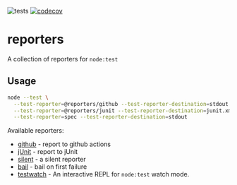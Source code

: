 ![tests](https://github.com/MoLow/reporters/actions/workflows/test.yaml/badge.svg?branch=main) [![codecov](https://codecov.io/gh/MoLow/reporters/branch/main/graph/badge.svg?token=0LFVC8SCQV)](https://codecov.io/gh/MoLow/reporters)

# reporters
A collection of reporters for `node:test`


## Usage

```bash
node --test \
  --test-reporter=@reporters/github --test-reporter-destination=stdout \
  --test-reporter=@reporters/junit --test-reporter-destination=junit.xml \
  --test-reporter=spec --test-reporter-destination=stdout
```

Available reporters:

- [github](https://www.npmjs.com/package/@reporters/github) - report to github actions
- [jUnit](https://www.npmjs.com/package/@reporters/junit) - report to jUnit 
- [silent](https://www.npmjs.com/package/@reporters/silent) - a silent reporter
- [bail](https://www.npmjs.com/package/@reporters/bail) - bail on first failure
- [testwatch](https://www.npmjs.com/package/@reporters/testwatch) - An interactive REPL for `node:test` watch mode.
